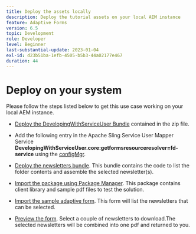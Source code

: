 ```yaml
---
title: Deploy the assets locally
description: Deploy the tutorial assets on your local AEM instance
feature: Adaptive Forms
version: 6.5
topic: Development
role: Developer
level: Beginner
last-substantial-update: 2023-01-04
exl-id: d23b51ba-1efb-4505-b5b3-44a02177e467
duration: 44
---
```

# Deploy on your system

Please follow the steps listed below to get this use case working on your local AEM instance.

* [Deploy the DevelopingWithServiceUser Bundle](https://experienceleague.adobe.com/docs/experience-manager-learn/assets/developingwithserviceuser.zip) contained in the zip file.

* Add the following entry in the Apache Sling Service User Mapper Service **DevelopingWithServiceUser.core:getformsresourceresolver=fd-service** using the [configMgr](http://localhost:4502/system/console/configMgr).

* [Deploy the newsletters bundle](assets/Newsletters.core-1.0.0-SNAPSHOT.jar). This bundle contains the code to list the folder contents and assemble the selected newsletter(s).

* [Import the package using Package Manager](assets/newsletter.zip). This package contains client library and sample pdf files to test the solution.

* [Import the sample adaptive form](assets/sample-adaptive-form.zip). This form will list the newsletters that can be selected.

* [Preview the form](http://localhost:4502/content/dam/formsanddocuments/downloadarchivednewsletters/jcr:content?wcmmode=disabled).
Select a couple of newsletters to download.The selected newsletters will be combined into one pdf and returned to you.

